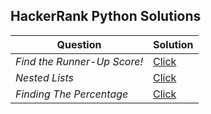 ## HackerRank Python Solutions
| Question | Solution |
|--|--|
| *Find the Runner-Up Score!* | [Click](https://github.com/harikrishnath/Hackerrank_Python_Solutions/blob/main/Solutions/Find%20the%20Runner-Up%20Score!.md) | 
| *Nested Lists* | [Click](https://github.com/harikrishnath/HackerRank-Python-Solutions/blob/main/Solutions/Nested%20Lists.md) | 
| *Finding The Percentage* | [Click](https://github.com/harikrishnath/HackerRank-Python-Solutions/blob/main/Solutions/Finding%20the%20percentage.md) | 
